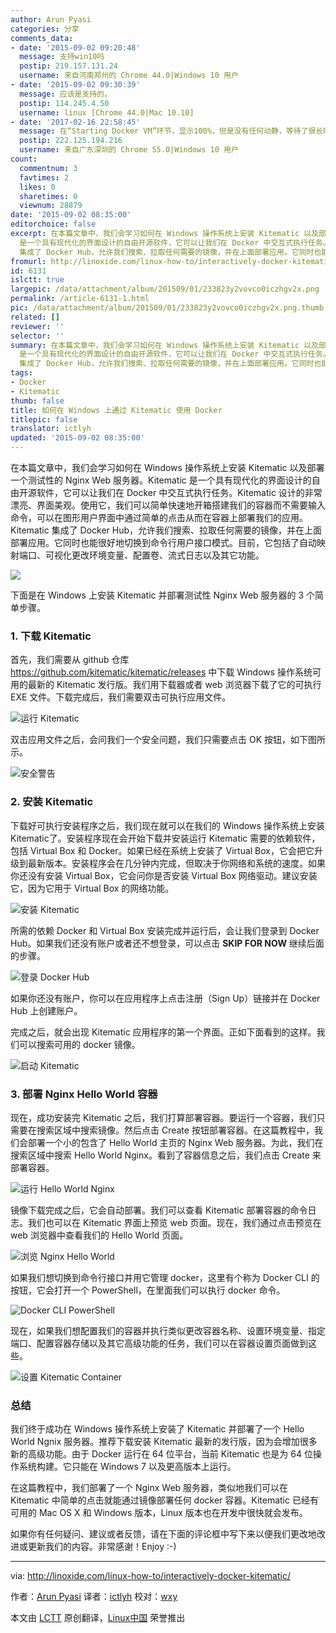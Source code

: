 ```yaml
---
author: Arun Pyasi
categories: 分享
comments_data:
- date: '2015-09-02 09:20:48'
  message: 支持win10吗
  postip: 219.157.131.24
  username: 来自河南郑州的 Chrome 44.0|Windows 10 用户
- date: '2015-09-02 09:30:39'
  message: 应该是支持的。
  postip: 114.245.4.50
  username: linux [Chrome 44.0|Mac 10.10]
- date: '2017-02-16 22:58:45'
  message: 在“Starting Docker VM”环节，显示100%，但是没有任何动静，等待了很长时间，这个是什么原因呢？
  postip: 222.125.194.216
  username: 来自广东深圳的 Chrome 55.0|Windows 10 用户
count:
  commentnum: 3
  favtimes: 2
  likes: 0
  sharetimes: 0
  viewnum: 28879
date: '2015-09-02 08:35:00'
editorchoice: false
excerpt: 在本篇文章中，我们会学习如何在 Windows 操作系统上安装 Kitematic 以及部署一个测试性的 Nginx Web 服务器。Kitematic
  是一个具有现代化的界面设计的自由开源软件，它可以让我们在 Docker 中交互式执行任务。Kitematic 设计的非常漂亮、界面美观。使用它，我们可以简单快速地开箱搭建我们的容器而不需要输入命令，可以在图形用户界面中通过简单的点击从而在容器上部署我们的应用。Kitematic
  集成了 Docker Hub，允许我们搜索、拉取任何需要的镜像，并在上面部署应用。它同时也能很好地切换到命令行用户接口模式。目前，它包括了自动映射
fromurl: http://linoxide.com/linux-how-to/interactively-docker-kitematic/
id: 6131
islctt: true
largepic: /data/attachment/album/201509/01/233823y2vovco0iczhgv2x.png
permalink: /article-6131-1.html
pic: /data/attachment/album/201509/01/233823y2vovco0iczhgv2x.png.thumb.jpg
related: []
reviewer: ''
selector: ''
summary: 在本篇文章中，我们会学习如何在 Windows 操作系统上安装 Kitematic 以及部署一个测试性的 Nginx Web 服务器。Kitematic
  是一个具有现代化的界面设计的自由开源软件，它可以让我们在 Docker 中交互式执行任务。Kitematic 设计的非常漂亮、界面美观。使用它，我们可以简单快速地开箱搭建我们的容器而不需要输入命令，可以在图形用户界面中通过简单的点击从而在容器上部署我们的应用。Kitematic
  集成了 Docker Hub，允许我们搜索、拉取任何需要的镜像，并在上面部署应用。它同时也能很好地切换到命令行用户接口模式。目前，它包括了自动映射
tags:
- Docker
- Kitematic
thumb: false
title: 如何在 Windows 上通过 Kitematic 使用 Docker
titlepic: false
translator: ictlyh
updated: '2015-09-02 08:35:00'
---
```


在本篇文章中，我们会学习如何在 Windows 操作系统上安装 Kitematic 以及部署一个测试性的 Nginx Web 服务器。Kitematic 是一个具有现代化的界面设计的自由开源软件，它可以让我们在 Docker 中交互式执行任务。Kitematic 设计的非常漂亮、界面美观。使用它，我们可以简单快速地开箱搭建我们的容器而不需要输入命令，可以在图形用户界面中通过简单的点击从而在容器上部署我们的应用。Kitematic 集成了 Docker Hub，允许我们搜索、拉取任何需要的镜像，并在上面部署应用。它同时也能很好地切换到命令行用户接口模式。目前，它包括了自动映射端口、可视化更改环境变量、配置卷、流式日志以及其它功能。


![](/data/attachment/album/201509/01/233823y2vovco0iczhgv2x.png)


下面是在 Windows 上安装 Kitematic 并部署测试性 Nginx Web 服务器的 3 个简单步骤。


### 1. 下载 Kitematic


首先，我们需要从 github 仓库 <https://github.com/kitematic/kitematic/releases> 中下载 Windows 操作系统可用的最新的 Kitematic 发行版。我们用下载器或者 web 浏览器下载了它的可执行 EXE 文件。下载完成后，我们需要双击可执行应用文件。


![运行 Kitematic](http://blog.linoxide.com/wp-content/uploads/2015/06/running-kitematic.png)


双击应用文件之后，会问我们一个安全问题，我们只需要点击 OK 按钮，如下图所示。


![安全警告](/data/attachment/album/201509/01/233829jupufiiyufxxjxiv.png)


### 2. 安装 Kitematic


下载好可执行安装程序之后，我们现在就可以在我们的 Windows 操作系统上安装 Kitematic了。安装程序现在会开始下载并安装运行 Kitematic 需要的依赖软件，包括 Virtual Box 和 Docker。如果已经在系统上安装了 Virtual Box，它会把它升级到最新版本。安装程序会在几分钟内完成，但取决于你网络和系统的速度。如果你还没有安装 Virtual Box，它会问你是否安装 Virtual Box 网络驱动。建议安装它，因为它用于 Virtual Box 的网络功能。


![安装 Kitematic](/data/attachment/album/201509/01/233831qxummli55tmnviz5.png)


所需的依赖 Docker 和 Virtual Box 安装完成并运行后，会让我们登录到 Docker Hub。如果我们还没有账户或者还不想登录，可以点击 **SKIP FOR NOW** 继续后面的步骤。


![登录 Docker Hub](/data/attachment/album/201509/01/233832pmub4if7i7ucqec4.jpg)


如果你还没有账户，你可以在应用程序上点击注册（Sign Up）链接并在 Docker Hub 上创建账户。


完成之后，就会出现 Kitematic 应用程序的第一个界面。正如下面看到的这样。我们可以搜索可用的 docker 镜像。


![启动 Kitematic](/data/attachment/album/201509/01/233834y0ytbbvnrbbrprn0.jpg)


### 3. 部署 Nginx Hello World 容器


现在，成功安装完 Kitematic 之后，我们打算部署容器。要运行一个容器，我们只需要在搜索区域中搜索镜像。然后点击 Create 按钮部署容器。在这篇教程中，我们会部署一个小的包含了 Hello World 主页的 Nginx Web 服务器。为此，我们在搜索区域中搜索 Hello World Nginx。看到了容器信息之后，我们点击 Create 来部署容器。


![运行 Hello World Nginx](/data/attachment/album/201509/01/233836nl1lzll1homiizfy.jpg)


镜像下载完成之后，它会自动部署。我们可以查看 Kitematic 部署容器的命令日志。我们也可以在 Kitematic 界面上预览 web 页面。现在，我们通过点击预览在 web 浏览器中查看我们的 Hello World 页面。


![浏览 Nginx Hello World](/data/attachment/album/201509/01/233837j1vlo59vvohxv1x6.jpg)


如果我们想切换到命令行接口并用它管理 docker，这里有个称为 Docker CLI 的按钮，它会打开一个 PowerShell，在里面我们可以执行 docker 命令。


![Docker CLI PowerShell](/data/attachment/album/201509/01/233838qpp1pcucp1b1cpv8.png)


现在，如果我们想配置我们的容器并执行类似更改容器名称、设置环境变量、指定端口、配置容器存储以及其它高级功能的任务，我们可以在容器设置页面做到这些。


![设置 Kitematic Container](/data/attachment/album/201509/01/233839wnz7k77ubgpnpq74.png)


### 总结


我们终于成功在 Windows 操作系统上安装了 Kitematic 并部署了一个 Hello World Ngnix 服务器。推荐下载安装 Kitematic 最新的发行版，因为会增加很多新的高级功能。由于 Docker 运行在 64 位平台，当前 Kitematic 也是为 64 位操作系统构建。它只能在 Windows 7 以及更高版本上运行。


在这篇教程中，我们部署了一个 Nginx Web 服务器，类似地我们可以在 Kitematic 中简单的点击就能通过镜像部署任何 docker 容器。Kitematic 已经有可用的 Mac OS X 和 Windows 版本，Linux 版本也在开发中很快就会发布。


如果你有任何疑问、建议或者反馈，请在下面的评论框中写下来以便我们更改地改进或更新我们的内容。非常感谢！Enjoy :-)




---


via: <http://linoxide.com/linux-how-to/interactively-docker-kitematic/>


作者：[Arun Pyasi](http://linoxide.com/author/arunp/) 译者：[ictlyh](https://github.com/ictlyh) 校对：[wxy](https://github.com/wxy)


本文由 [LCTT](https://github.com/LCTT/TranslateProject) 原创翻译，[Linux中国](https://linux.cn/) 荣誉推出